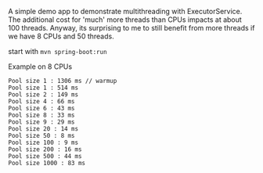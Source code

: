 A simple demo app to demonstrate multithreading with ExecutorService.
The additional cost for 'much' more threads than CPUs impacts at about 100 threads.
Anyway, its surprising to me to still benefit from more threads if we have 8 CPUs and 50 threads.

start with `mvn spring-boot:run`

Example on 8 CPUs

```
Pool size 1 : 1306 ms // warmup
Pool size 1 : 514 ms
Pool size 2 : 149 ms
Pool size 4 : 66 ms
Pool size 6 : 43 ms
Pool size 8 : 33 ms
Pool size 9 : 29 ms
Pool size 20 : 14 ms
Pool size 50 : 8 ms
Pool size 100 : 9 ms
Pool size 200 : 16 ms
Pool size 500 : 44 ms
Pool size 1000 : 83 ms
```
